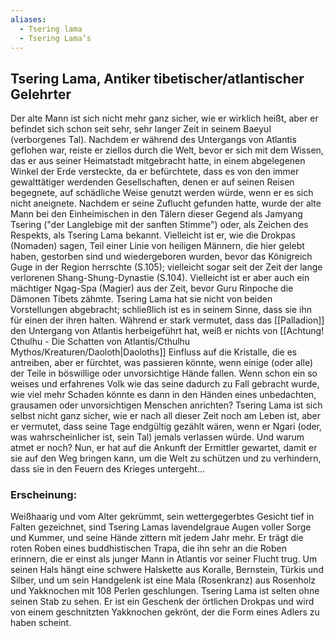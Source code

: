 ```yaml
---
aliases:
  - Tsering lama
  - Tsering Lama’s
---
```

## Tsering Lama, Antiker tibetischer/atlantischer Gelehrter

Der alte Mann ist sich nicht mehr ganz sicher, wie er wirklich heißt, aber er befindet sich schon seit sehr, sehr langer Zeit in seinem Baeyul (verborgenes Tal). Nachdem er während des Untergangs von Atlantis geflohen war, reiste er ziellos durch die Welt, bevor er sich mit dem Wissen, das er aus seiner Heimatstadt mitgebracht hatte, in einem abgelegenen Winkel der Erde versteckte, da er befürchtete, dass es von den immer gewalttätiger werdenden Gesellschaften, denen er auf seinen Reisen begegnete, auf schädliche Weise genutzt werden würde, wenn er es sich nicht aneignete. Nachdem er seine Zuflucht gefunden hatte, wurde der alte Mann bei den Einheimischen in den Tälern dieser Gegend als Jamyang Tsering ("der Langlebige mit der sanften Stimme") oder, als Zeichen des Respekts, als Tsering Lama bekannt. Vielleicht ist er, wie die Drokpas (Nomaden) sagen, Teil einer Linie von heiligen Männern, die hier gelebt haben, gestorben sind und wiedergeboren wurden, bevor das Königreich Guge in der Region herrschte (S.105); vielleicht sogar seit der Zeit der lange verlorenen Shang-Shung-Dynastie (S.104). Vielleicht ist er aber auch ein mächtiger Ngag-Spa (Magier) aus der Zeit, bevor Guru Rinpoche die Dämonen Tibets zähmte. Tsering Lama hat sie nicht von beiden Vorstellungen abgebracht; schließlich ist es in seinem Sinne, dass sie ihn für einen der ihren halten. Während er stark vermutet, dass das [[Palladion]] den Untergang von Atlantis herbeigeführt hat, weiß er nichts von [[Achtung! Cthulhu - Die Schatten von Atlantis/Cthulhu Mythos/Kreaturen/Daoloth|Daoloths]] Einfluss auf die Kristalle, die es antreiben, aber er fürchtet, was passieren könnte, wenn einige (oder alle) der Teile in böswillige oder unvorsichtige Hände fallen. Wenn schon ein so weises und erfahrenes Volk wie das seine dadurch zu Fall gebracht wurde, wie viel mehr Schaden könnte es dann in den Händen eines unbedachten, grausamen oder unvorsichtigen Menschen anrichten? Tsering Lama ist sich selbst nicht ganz sicher, wie er nach all dieser Zeit noch am Leben ist, aber er vermutet, dass seine Tage endgültig gezählt wären, wenn er Ngari (oder, was wahrscheinlicher ist, sein Tal) jemals verlassen würde. Und warum atmet er noch? Nun, er hat auf die Ankunft der Ermittler gewartet, damit er sie auf den Weg bringen kann, um die Welt zu schützen und zu verhindern, dass sie in den Feuern des Krieges untergeht...

### Erscheinung:
Weißhaarig und vom Alter gekrümmt, sein wettergegerbtes Gesicht tief in Falten gezeichnet, sind Tsering Lamas lavendelgraue Augen voller Sorge und Kummer, und seine Hände zittern mit jedem Jahr mehr. Er trägt die roten Roben eines buddhistischen Trapa, die ihn sehr an die Roben erinnern, die er einst als junger Mann in Atlantis vor seiner Flucht trug. Um seinen Hals hängt eine schwere Halskette aus Koralle, Bernstein, Türkis und Silber, und um sein Handgelenk ist eine Mala (Rosenkranz) aus Rosenholz und Yakknochen mit 108 Perlen geschlungen. Tsering Lama ist selten ohne seinen Stab zu sehen. Er ist ein Geschenk der örtlichen Drokpas und wird von einem geschnitzten Yakknochen gekrönt, der die Form eines Adlers zu haben scheint.